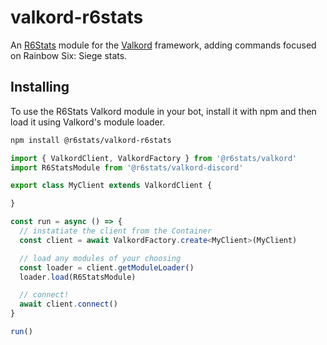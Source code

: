 # valkord-r6stats

An [R6Stats](https://r6stats.com) module for the [Valkord](https://github.com/R6Stats/valkord-discord) framework, adding commands focused on Rainbow Six: Siege stats.

## Installing

To use the R6Stats Valkord module in your bot, install it with npm and then load it using Valkord's module loader.

```bash
npm install @r6stats/valkord-r6stats
```

```ts
import { ValkordClient, ValkordFactory } from '@r6stats/valkord'
import R6StatsModule from '@r6stats/valkord-discord'

export class MyClient extends ValkordClient {

}

const run = async () => {
  // instatiate the client from the Container
  const client = await ValkordFactory.create<MyClient>(MyClient)

  // load any modules of your choosing
  const loader = client.getModuleLoader()
  loader.load(R6StatsModule)

  // connect!
  await client.connect()
}

run()

```
